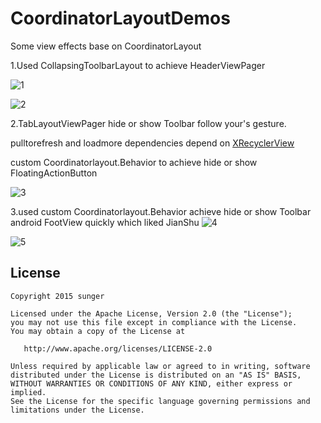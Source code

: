 # CoordinatorLayoutDemos

  Some  view effects base on CoordinatorLayout

 1.Used CollapsingToolbarLayout to achieve HeaderViewPager

![1](https://github.com/sungerk/CoordinatorLayoutDemos/blob/master/art/4.gif)

![2](https://github.com/sungerk/CoordinatorLayoutDemos/blob/master/art/5.gif)

 2.TabLayoutViewPager hide or show Toolbar follow your's gesture.<br>
   
   pulltorefresh and loadmore dependencies depend on [XRecyclerView](https://github.com/jianghejie/XRecyclerView)<br>
   
   custom Coordinatorlayout.Behavior to achieve hide or show FloatingActionButton
   

![3](https://github.com/sungerk/CoordinatorLayoutDemos/blob/master/art/1.gif)

3.used  custom Coordinatorlayout.Behavior achieve  hide or show Toolbar android FootView quickly which liked JianShu
![4](https://github.com/sungerk/CoordinatorLayoutDemos/blob/master/art/2.gif)

![5](https://github.com/sungerk/CoordinatorLayoutDemos/blob/master/art/2.gif)

License
-------

    Copyright 2015 sunger

    Licensed under the Apache License, Version 2.0 (the "License");
    you may not use this file except in compliance with the License.
    You may obtain a copy of the License at

       http://www.apache.org/licenses/LICENSE-2.0

    Unless required by applicable law or agreed to in writing, software
    distributed under the License is distributed on an "AS IS" BASIS,
    WITHOUT WARRANTIES OR CONDITIONS OF ANY KIND, either express or implied.
    See the License for the specific language governing permissions and
    limitations under the License.





